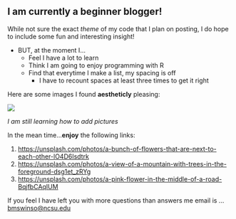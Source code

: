 ## I am currently a beginner blogger!

While not sure the exact *theme* of my code that I plan on posting, I do hope to include some fun and interesting insight!  
* BUT, at the moment I...  
    + Feel I have a lot to learn  
    + Think I am going to enjoy programming with R
    + Find that everytime I make a list, my spacing is off
        + I have to recount spaces at least three times to get it right

Here are some images I found **aestheticly** pleasing:  

![](marek-piwnicki-2jXDeCH11l8-unsplash.png)


*I am still learning how to add pictures*

In the mean time...**enjoy** the following links:

1. <https://unsplash.com/photos/a-bunch-of-flowers-that-are-next-to-each-other-lO4D6Isdtrk>
2. <https://unsplash.com/photos/a-view-of-a-mountain-with-trees-in-the-foreground-dsg1et_zRYg>
3. <https://unsplash.com/photos/a-pink-flower-in-the-middle-of-a-road-BqjfbCAqIUM>

If you feel I have left you with more questions than answers me email is ... <bmswinso@ncsu.edu>

